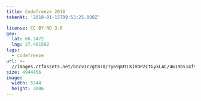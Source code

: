 ```yaml
---
title: Codefreeze 2018
takenAt: '2018-01-15T09:53:25.000Z'

license: CC BY-ND 3.0
geo:
  lat: 68.3472
  lng: 27.461502
tags:
  - codefreeze
url: >-
  //images.ctfassets.net/bncv3c2gt878/7y69pUtLKiVOPZCtGykLAC/4619b514f993275720f87ac8089f1f4f/codefreeze-2018_25929254568_o
size: 4944456
image:
  width: 5344
  height: 3006
---
```

